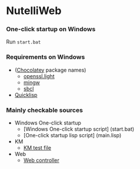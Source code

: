 # NutelliWeb

### One-click startup on Windows
Run `start.bat`

### Requirements on Windows
  * ([Chocolatey](https://chocolatey.org) package names)
    * [openssl.light](https://chocolatey.org/packages/openssl.light)
    * [mingw](https://chocolatey.org/packages/mingw)
    * [sbcl](https://chocolatey.org/packages/sbcl)
  * [Quicklisp](https://www.quicklisp.org/beta/)

### Mainly checkable sources
  * Windows One-click startup
    * [Windows One-click startup script] (start.bat)
    * [One-click startup lisp script] (main.lisp)
  * KM
    * [KM test file](t/kb.lisp)
  * Web
    * [Web controller](webapp/src/web.lisp)